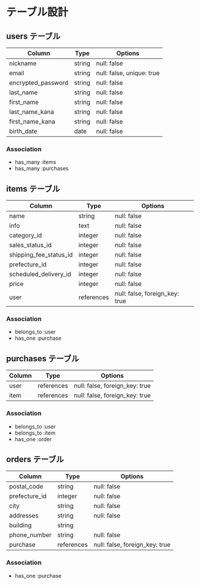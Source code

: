 # テーブル設計

## users テーブル

| Column             | Type   | Options                   |
| ------------------ | ------ | ------------------------- |
| nickname          | string | null: false               |
| email             | string | null: false, unique: true |
| encrypted_password | string | null: false               |
| last_name         | string | null: false               |
| first_name        | string | null: false               |
| last_name_kana    | string | null: false               |
| first_name_kana   | string | null: false               |
| birth_date        | date   | null: false               |

### Association
- has_many :items  
- has_many :purchases  

## items テーブル

| Column                | Type      | Options                        |
|-----------------------|-----------|--------------------------------|
| name                  | string    | null: false                    |
| info                  | text      | null: false                    |
| category_id           | integer   | null: false                    |
| sales_status_id       | integer   | null: false                    |
| shipping_fee_status_id| integer   | null: false                    |
| prefecture_id         | integer   | null: false                    |
| scheduled_delivery_id | integer   | null: false                    |
| price                 | integer   | null: false                    |
| user                  | references| null: false, foreign_key: true |

### Association
- belongs_to :user  
- has_one :purchase  

## purchases テーブル

| Column  | Type       | Options                        |
| ------- | ---------- | ------------------------------ |
| user    | references | null: false, foreign_key: true |
| item    | references | null: false, foreign_key: true |

### Association
- belongs_to :user  
- belongs_to :item  
- has_one :order  

## orders テーブル

| Column       | Type      | Options                        |
|--------------|-----------|--------------------------------|
| postal_code  | string    | null: false                    |
| prefecture_id| integer   | null: false                    |
| city         | string    | null: false                    |
| addresses    | string    | null: false                    |
| building     | string    |                                |
| phone_number | string    | null: false                    |
| purchase     | references| null: false, foreign_key: true |

### Association
- has_one :purchase  